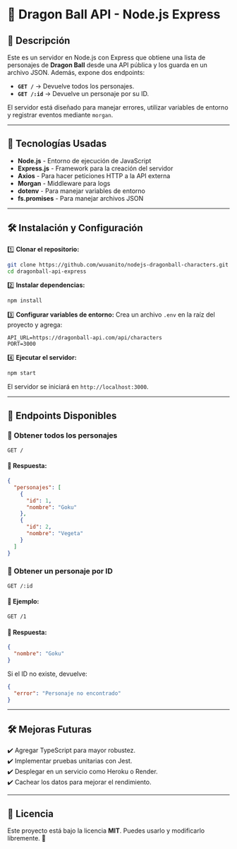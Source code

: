 # 🐉 Dragon Ball API - Node.js Express

## 🚀 Descripción
Este es un servidor en Node.js con Express que obtiene una lista de personajes de **Dragon Ball** desde una API pública y los guarda en un archivo JSON. Además, expone dos endpoints:

- **`GET /`** → Devuelve todos los personajes.
- **`GET /:id`** → Devuelve un personaje por su ID.

El servidor está diseñado para manejar errores, utilizar variables de entorno y registrar eventos mediante `morgan`.

---

## 📌 Tecnologías Usadas
- **Node.js** - Entorno de ejecución de JavaScript
- **Express.js** - Framework para la creación del servidor
- **Axios** - Para hacer peticiones HTTP a la API externa
- **Morgan** - Middleware para logs
- **dotenv** - Para manejar variables de entorno
- **fs.promises** - Para manejar archivos JSON

---

## 🛠 Instalación y Configuración

1️⃣ **Clonar el repositorio:**
```sh
git clone https://github.com/wuuanito/nodejs-dragonball-characters.git
cd dragonball-api-express
```

2️⃣ **Instalar dependencias:**
```sh
npm install
```

3️⃣ **Configurar variables de entorno:**
Crea un archivo `.env` en la raíz del proyecto y agrega:
```env
API_URL=https://dragonball-api.com/api/characters
PORT=3000
```

4️⃣ **Ejecutar el servidor:**
```sh
npm start
```

El servidor se iniciará en `http://localhost:3000`.

---

## 📡 Endpoints Disponibles

### 🔹 Obtener todos los personajes
```http
GET /
```
#### 📌 Respuesta:
```json
{
  "personajes": [
    {
      "id": 1,
      "nombre": "Goku"
    },
    {
      "id": 2,
      "nombre": "Vegeta"
    }
  ]
}
```

### 🔹 Obtener un personaje por ID
```http
GET /:id
```
#### 📌 Ejemplo:
```http
GET /1
```
#### 📌 Respuesta:
```json
{
  "nombre": "Goku"
}
```
Si el ID no existe, devuelve:
```json
{
  "error": "Personaje no encontrado"
}
```

---

## 🛠 Mejoras Futuras
✔️ Agregar TypeScript para mayor robustez.  
✔️ Implementar pruebas unitarias con Jest.  
✔️ Desplegar en un servicio como Heroku o Render.  
✔️ Cachear los datos para mejorar el rendimiento.

---

## 📜 Licencia
Este proyecto está bajo la licencia **MIT**. Puedes usarlo y modificarlo libremente. 🚀

